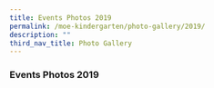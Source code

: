 ```yaml
---
title: Events Photos 2019
permalink: /moe-kindergarten/photo-gallery/2019/
description: ""
third_nav_title: Photo Gallery
---
```

### **Events Photos 2019**
